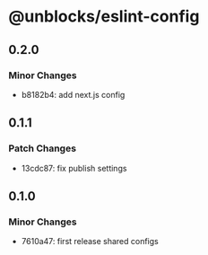 # @unblocks/eslint-config

## 0.2.0

### Minor Changes

- b8182b4: add next.js config

## 0.1.1

### Patch Changes

- 13cdc87: fix publish settings

## 0.1.0

### Minor Changes

- 7610a47: first release shared configs
